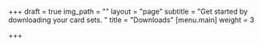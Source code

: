 +++
draft = true
img_path = ""
layout = "page"
subtitle = "Get started by downloading your card sets. "
title = "Downloads"
[menu.main]
weight = 3

+++
